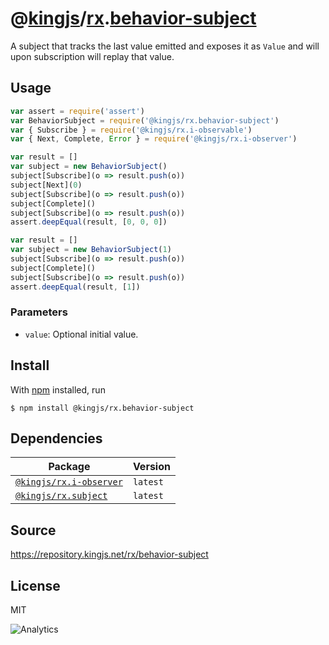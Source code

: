 # @[kingjs][@kingjs]/[rx][ns0].[behavior-subject][ns1]
A subject that tracks the last value emitted  and exposes it as `Value` and will upon subscription will  replay that value.
## Usage
```js
var assert = require('assert')
var BehaviorSubject = require('@kingjs/rx.behavior-subject')
var { Subscribe } = require('@kingjs/rx.i-observable')
var { Next, Complete, Error } = require('@kingjs/rx.i-observer')

var result = []
var subject = new BehaviorSubject()
subject[Subscribe](o => result.push(o))
subject[Next](0)
subject[Subscribe](o => result.push(o))
subject[Complete]()
subject[Subscribe](o => result.push(o))
assert.deepEqual(result, [0, 0, 0])

var result = []
var subject = new BehaviorSubject(1)
subject[Subscribe](o => result.push(o))
subject[Complete]()
subject[Subscribe](o => result.push(o))
assert.deepEqual(result, [1])
```



### Parameters
- `value`: Optional initial value.



## Install
With [npm](https://npmjs.org/) installed, run
```
$ npm install @kingjs/rx.behavior-subject
```
## Dependencies
|Package|Version|
|---|---|
|[`@kingjs/rx.i-observer`](https://www.npmjs.com/package/@kingjs/rx.i-observer)|`latest`|
|[`@kingjs/rx.subject`](https://www.npmjs.com/package/@kingjs/rx.subject)|`latest`|
## Source
https://repository.kingjs.net/rx/behavior-subject
## License
MIT

![Analytics](https://analytics.kingjs.net/rx/behavior-subject)

[@kingjs]: https://www.npmjs.com/package/kingjs
[ns0]: https://www.npmjs.com/package/@kingjs/rx
[ns1]: https://www.npmjs.com/package/@kingjs/rx.behavior-subject
